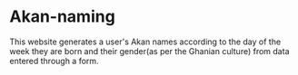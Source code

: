# Akan-naming
This website generates a user's Akan names according to the day of the week they are born and their gender(as per the Ghanian culture) from data entered through a form.
